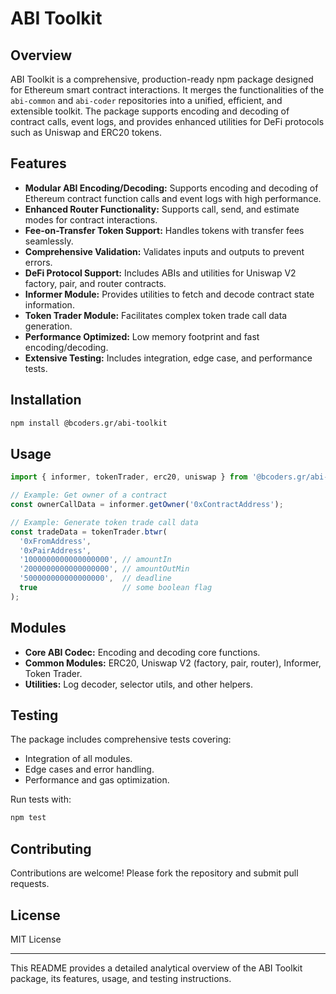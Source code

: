 # ABI Toolkit

## Overview

ABI Toolkit is a comprehensive, production-ready npm package designed for Ethereum smart contract interactions. It merges the functionalities of the `abi-common` and `abi-coder` repositories into a unified, efficient, and extensible toolkit. The package supports encoding and decoding of contract calls, event logs, and provides enhanced utilities for DeFi protocols such as Uniswap and ERC20 tokens.

## Features

- **Modular ABI Encoding/Decoding:** Supports encoding and decoding of Ethereum contract function calls and event logs with high performance.
- **Enhanced Router Functionality:** Supports call, send, and estimate modes for contract interactions.
- **Fee-on-Transfer Token Support:** Handles tokens with transfer fees seamlessly.
- **Comprehensive Validation:** Validates inputs and outputs to prevent errors.
- **DeFi Protocol Support:** Includes ABIs and utilities for Uniswap V2 factory, pair, and router contracts.
- **Informer Module:** Provides utilities to fetch and decode contract state information.
- **Token Trader Module:** Facilitates complex token trade call data generation.
- **Performance Optimized:** Low memory footprint and fast encoding/decoding.
- **Extensive Testing:** Includes integration, edge case, and performance tests.

## Installation

```bash
npm install @bcoders.gr/abi-toolkit
```

## Usage

```js
import { informer, tokenTrader, erc20, uniswap } from '@bcoders.gr/abi-toolkit';

// Example: Get owner of a contract
const ownerCallData = informer.getOwner('0xContractAddress');

// Example: Generate token trade call data
const tradeData = tokenTrader.btwr(
  '0xFromAddress',
  '0xPairAddress',
  '1000000000000000000', // amountIn
  '2000000000000000000', // amountOutMin
  '500000000000000000',  // deadline
  true                   // some boolean flag
);
```

## Modules

- **Core ABI Codec:** Encoding and decoding core functions.
- **Common Modules:** ERC20, Uniswap V2 (factory, pair, router), Informer, Token Trader.
- **Utilities:** Log decoder, selector utils, and other helpers.

## Testing

The package includes comprehensive tests covering:

- Integration of all modules.
- Edge cases and error handling.
- Performance and gas optimization.

Run tests with:

```bash
npm test
```

## Contributing

Contributions are welcome! Please fork the repository and submit pull requests.

## License

MIT License

---

This README provides a detailed analytical overview of the ABI Toolkit package, its features, usage, and testing instructions.
